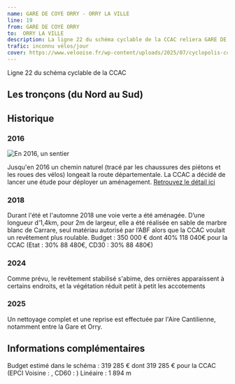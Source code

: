 ```yaml
---
name: GARE DE COYE ORRY - ORRY LA VILLE
line: 19
from: GARE DE COYE ORRY 
to:  ORRY LA VILLE 
description: La ligne 22 du schéma cyclable de la CCAC reliera GARE DE COYE ORRY  à ORRY LA VILLE 
trafic: inconnu vélos/jour
cover: https://www.velooise.fr/wp-content/uploads/2025/07/cyclopolis-ccac-22.jpg
---
```

Ligne 22 du schéma cyclable de la CCAC  
## Les tronçons (du Nord au Sud)

## Historique
### 2016
![En 2016, un sentier](https://www.velooise.fr/wp-content/uploads/2025/08/20160201.le_parisien.jpg)

Jusqu'en 2016 un chemin naturel (tracé par les chaussures des piétons et les roues des vélos) longeait la route départementale. La CCAC a décidé de lancer une étude pour déployer un aménagement. 
[Retrouvez le détail ici](https://www.velooise.fr/2017/08/23/une-voie-verte-entre-orry-la-ville-et-coye-la-foret/)

### 2018
Durant l'été et l'automne 2018 une voie verte a été aménagée. D’une longueur d’1,4km, pour 2m de largeur, elle a été
réalisée en sable de marbre blanc de Carrare, seul matériau autorisé par l’ABF alors que la CCAC voulait un
revêtement plus roulable. 
Budget : 350 000 € dont 40% 118 040€ pour la CCAC (Etat : 30% 88 480€, CD30 : 30% 88 480€)

### 2024
Comme prévu, le revêtement stabilisé s'abime, des ornières apparaissent à certains endroits, et la végétation réduit petit à petit les accotements

### 2025 
Un nettoyage complet et une reprise est effectuée par l'Aire Cantilienne, notamment entre la Gare et Orry.

## Informations complémentaires

Budget estimé dans le schéma : 319 285 € dont 319 285 € pour la CCAC (EPCI Voisine : , CD60 : )
Linéaire : 1 894 m

